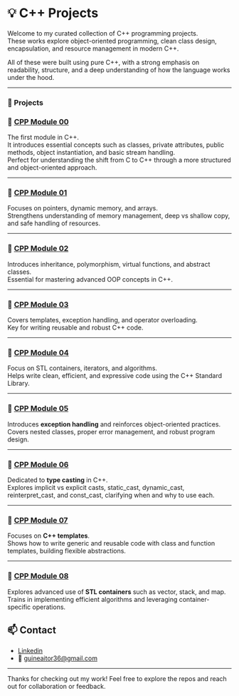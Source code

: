 # 💡 C++ Projects

Welcome to my curated collection of C++ programming projects.  
These works explore object-oriented programming, clean class design, encapsulation, and resource management in modern C++.

All of these were built using pure C++, with a strong emphasis on readability, structure, and a deep understanding of how the language works under the hood.

---

### 🧩 Projects

### 🔹 [CPP Module 00](https://github.com/aguinea1/CPP00)  
The first module in C++.  
It introduces essential concepts such as classes, private attributes, public methods, object instantiation, and basic stream handling.  
Perfect for understanding the shift from C to C++ through a more structured and object-oriented approach.

---

### 🔹 [CPP Module 01](https://github.com/aguinea1/CPP01)  
Focuses on pointers, dynamic memory, and arrays.  
Strengthens understanding of memory management, deep vs shallow copy, and safe handling of resources.

---

### 🔹 [CPP Module 02](https://github.com/aguinea1/CPP02)  
Introduces inheritance, polymorphism, virtual functions, and abstract classes.  
Essential for mastering advanced OOP concepts in C++.

---

### 🔹 [CPP Module 03](https://github.com/aguinea1/CPP03)  
Covers templates, exception handling, and operator overloading.  
Key for writing reusable and robust C++ code.

---

### 🔹 [CPP Module 04](https://github.com/aguinea1/CPP04)  
Focus on STL containers, iterators, and algorithms.  
Helps write clean, efficient, and expressive code using the C++ Standard Library.

---

### 🔹 [CPP Module 05](https://github.com/aguinea1/CPP05)  
Introduces **exception handling** and reinforces object-oriented practices.  
Covers nested classes, proper error management, and robust program design.

---

### 🔹 [CPP Module 06](https://github.com/aguinea1/CPP06)  
Dedicated to **type casting** in C++.  
Explores implicit vs explicit casts, static_cast, dynamic_cast, reinterpret_cast, and const_cast, clarifying when and why to use each.

---

### 🔹 [CPP Module 07](https://github.com/aguinea1/CPP07)  
Focuses on **C++ templates**.  
Shows how to write generic and reusable code with class and function templates, building flexible abstractions.

---

### 🔹 [CPP Module 08](https://github.com/aguinea1/CPP08)  
Explores advanced use of **STL containers** such as vector, stack, and map.  
Trains in implementing efficient algorithms and leveraging container-specific operations.
## 📫 Contact

- [Linkedin](https://www.linkedin.com/in/aitor-guinea-961635348/)
- 📧 [guineaitor36@gmail.com](mailto:guineaitor36@gmail.com)

---

Thanks for checking out my work! Feel free to explore the repos and reach out for collaboration or feedback.

